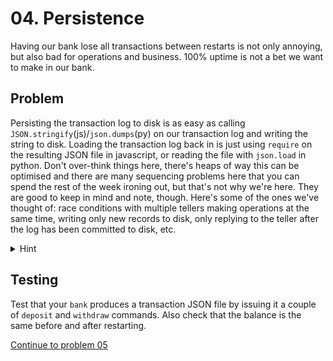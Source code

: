 # 04. Persistence

Having our bank lose all transactions between restarts is not only annoying,
but also bad for operations and business. 100% uptime is not a bet we want to
make in our bank.

## Problem

Persisting the transaction log to disk is as easy as calling `JSON.stringify`(js)/`json.dumps`(py) on
our transaction log and writing the string to disk.
Loading the transaction log back in is just using `require` on the resulting
JSON file in javascript, or reading the file with `json.load` in python.
Don't over-think things here, there's heaps of way this can be
optimised and there are many sequencing problems here that you can spend the
rest of the week ironing out, but that's not why we're here. They are good to
keep in mind and note, though. Here's some of the ones we've thought of: race
conditions with multiple tellers making operations at the same time, writing
only new records to disk, only replying to the teller after the log has been
committed to disk, etc.

<details>
  <summary>Hint</summary>

You can take advantage of the 2nd argument of
`JSON.stringify(obj, null, indent)` to get pretty printing of your JSON file.

A python alternative, is to specify the indent alternative: `json.dumps(obj, indent=2)`

This will make debugging and some of the following exercises easier.

</details>

## Testing

Test that your `bank` produces a transaction JSON file by issuing it a couple
of `deposit` and `withdraw` commands. Also check that the balance is the same
before and after restarting. 

[Continue to problem 05](05.md)

